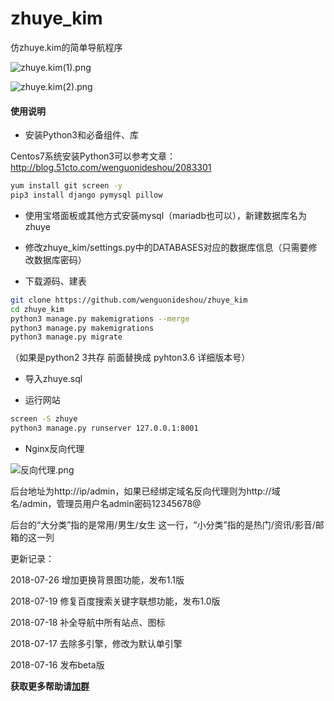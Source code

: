 # zhuye_kim
仿zhuye.kim的简单导航程序

![zhuye.kim(1).png](https://www.moerats.com/usr/picture/zhuye.kim(1).png)

![zhuye.kim(2).png](https://www.moerats.com/usr/picture/zhuye.kim(2).png)

#### 使用说明 ####


- 安装Python3和必备组件、库

Centos7系统安装Python3可以参考文章：http://blog.51cto.com/wenguonideshou/2083301

```bash
yum install git screen -y
pip3 install django pymysql pillow
```

- 使用宝塔面板或其他方式安装mysql（mariadb也可以），新建数据库名为zhuye

- 修改zhuye_kim/settings.py中的DATABASES对应的数据库信息（只需要修改数据库密码）

- 下载源码、建表

```bash
git clone https://github.com/wenguonideshou/zhuye_kim
cd zhuye_kim
python3 manage.py makemigrations --merge
python3 manage.py makemigrations
python3 manage.py migrate
```
（如果是python2  3共存 前面替换成 pyhton3.6  详细版本号）

- 导入zhuye.sql

- 运行网站
```bash
screen -S zhuye
python3 manage.py runserver 127.0.0.1:8001
 ```
 	 
- Nginx反向代理

![反向代理.png](https://i.loli.net/2018/07/17/5b4df8524ab67.png)	

后台地址为http://ip/admin，如果已经绑定域名反向代理则为http://域名/admin，管理员用户名admin密码12345678@


后台的“大分类”指的是常用/男生/女生 这一行，“小分类”指的是热门/资讯/影音/邮箱的这一列

更新记录：

2018-07-26 增加更换背景图功能，发布1.1版

2018-07-19 修复百度搜索关键字联想功能，发布1.0版

2018-07-18 补全导航中所有站点、图标

2018-07-17 去除多引擎，修改为默认单引擎

2018-07-16 发布beta版

**获取更多帮助请[加群](http://shang.qq.com/wpa/qunwpa?idkey=d119da6023cc49729a61139ca4b8bb0ee770d8d9a89383939c4a45159f82bc6d)**

